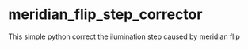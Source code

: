 # meridian_flip_step_corrector
This simple python correct  the ilumination step caused by meridian flip
